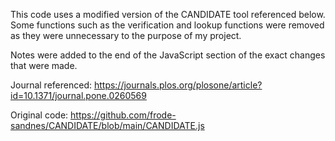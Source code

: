 This code uses a modified version of the CANDIDATE tool referenced below. Some functions such as the verification and lookup functions were removed as they were unnecessary to the purpose of my project. 

Notes were added to the end of the JavaScript section of the exact changes that were made. 

Journal referenced: 
  https://journals.plos.org/plosone/article?id=10.1371/journal.pone.0260569

Original code: 
  https://github.com/frode-sandnes/CANDIDATE/blob/main/CANDIDATE.js
